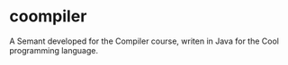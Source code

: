 # coompiler
A Semant developed for the Compiler course, writen in Java for the Cool programming language.
